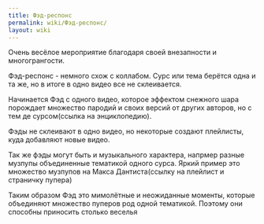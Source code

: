```yaml
---
title: Фэд-респонс
permalink: wiki/Фэд-респонс/
layout: wiki
---
```


Очень весёлое мероприятие благодаря своей внезапности и многогрангости.

Фэд-респонс - немного схож с коллабом. Сурс или тема берётся одна и та
же, но в итоге в одно видео все не склеивается.

Начинается Фэд с одного видео, которое эффектом снежного шара порождает
множество пародий и своих версий от других авторов, но с тем де
сурсом(ссылка на энциклопедию). 

Фэды не склеивают в одно видео, но некоторые создают плейлисты, куда
добавляют новые видео.

Так же фэды могут быть и музыкального характера, напрмер разные музпупы
объединенные тематикой одного сурса. Яркий пример это множество музпупов
на Макса Дантиста(ссылку на плейлист и страничку пупера)

Таким образом Фэд это мимолётные и неожиданные моменты, которые
объединяют множество пуперов род одной тематикой. Поэтому они способны
приносить столько веселья
